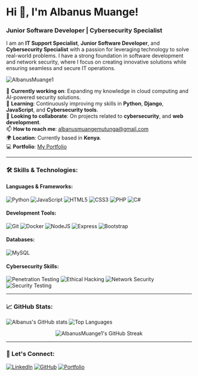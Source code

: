 # Hi 👋, I'm Albanus Muange!

### Junior Software Developer | Cybersecurity Specialist
I am an **IT Support Specialist**, **Junior Software Developer**, and **Cybersecurity Specialist** with a passion for leveraging technology to solve real-world problems. I have a strong foundation in software development and network security, where I focus on creating innovative solutions while ensuring seamless and secure IT operations.

<p align="left">
  <img src="https://komarev.com/ghpvc/?username=AlbanusMuange1&label=Profile%20views&color=0e75b6&style=flat" alt="AlbanusMuange1" />
</p>

🔭 **Currently working on**: Expanding my knowledge in cloud computing and AI-powered security solutions.  
🌱 **Learning**: Continuously improving my skills in **Python**, **Django**, **JavaScript**, and **Cybersecurity tools**.  
💬 **Looking to collaborate**: On projects related to **cybersecurity**, and **web development**.  
📫 **How to reach me**: [albanusmuangemutunga@gmail.com](mailto:albanusmuangemutunga@gmail.com)  
🌍 **Location**: Currently based in **Kenya**.  
💻 **Portfolio**: [My Portfolio](https://albanus-muange-mutunga-portfolio.vercel.app/)

---

### 🛠️ Skills & Technologies:

#### **Languages & Frameworks**:
![Python](https://img.shields.io/badge/Python-3776AB?style=for-the-badge&logo=python&logoColor=white)
![JavaScript](https://img.shields.io/badge/JavaScript-F7DF1E?style=for-the-badge&logo=javascript&logoColor=black)
![HTML5](https://img.shields.io/badge/HTML5-E34F26?style=for-the-badge&logo=html5&logoColor=white)
![CSS3](https://img.shields.io/badge/CSS3-1572B6?style=for-the-badge&logo=css3&logoColor=white)
![PHP](https://img.shields.io/badge/PHP-777BB4?style=for-the-badge&logo=php&logoColor=white)
![C#](https://img.shields.io/badge/C%23-239120?style=for-the-badge&logo=c-sharp&logoColor=white)

#### **Development Tools**:
![Git](https://img.shields.io/badge/Git-F05032?style=for-the-badge&logo=git&logoColor=white)
![Docker](https://img.shields.io/badge/Docker-2496ED?style=for-the-badge&logo=docker&logoColor=white)
![NodeJS](https://img.shields.io/badge/Node.js-339933?style=for-the-badge&logo=nodedotjs&logoColor=white)
![Express](https://img.shields.io/badge/Express-000000?style=for-the-badge&logo=express&logoColor=white)
![Bootstrap](https://img.shields.io/badge/Bootstrap-563D7C?style=for-the-badge&logo=bootstrap&logoColor=white)

#### **Databases**:
![MySQL](https://img.shields.io/badge/MySQL-4479A1?style=for-the-badge&logo=mysql&logoColor=white)

#### **Cybersecurity Skills**:
![Penetration Testing](https://img.shields.io/badge/Penetration_Testing-000000?style=for-the-badge&logo=kalilinux&logoColor=white)
![Ethical Hacking](https://img.shields.io/badge/Ethical_Hacking-2A2A2A?style=for-the-badge&logo=hackthebox&logoColor=white)
![Network Security](https://img.shields.io/badge/Network_Security-4E9A06?style=for-the-badge&logo=linux&logoColor=white)
![Security Testing](https://img.shields.io/badge/Security_Testing-DC3D24?style=for-the-badge&logo=redhat&logoColor=white)

---

### 📈 GitHub Stats:
![Albanus's GitHub stats](https://github-readme-stats.vercel.app/api?username=AlbanusMuange1&show_icons=true&theme=radical)
![Top Languages](https://github-readme-stats.vercel.app/api/top-langs/?username=AlbanusMuange1&layout=compact&theme=radical)
<p align="center">
  <img src="https://github-readme-streak-stats.herokuapp.com/?user=AlbanusMuange1&theme=radical" alt="AlbanusMuange1's GitHub Streak" />
</p>

---

### 🤝 Let's Connect:
[![LinkedIn](https://img.shields.io/badge/LinkedIn-0A66C2?style=for-the-badge&logo=linkedin&logoColor=white)](https://www.linkedin.com/in/albanus-mutunga-85ab4a275)
[![GitHub](https://img.shields.io/badge/GitHub-181717?style=for-the-badge&logo=github&logoColor=white)](https://github.com/AlbanusMuange1)
[![Portfolio](https://img.shields.io/badge/Portfolio-000000?style=for-the-badge&logo=About.me&logoColor=white)](https://albanus-muange-mutunga-portfolio.vercel.app/)
